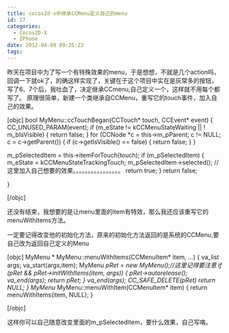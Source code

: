 ```yaml
---
title: cocos2d-x中继承CCMenu定义自己的menu
id: 27
categories:
  - Cocos2D-X
  - IPhone
date: 2012-04-09 09:25:23
tags:
---
```


昨天在项目中为了写一个有特殊效果的menu，于是想想，不就是几个action吗，回调一下就ok了，的确这样实现了，关键在于这个项目中实在是灰常多的按钮，写了6、7个后，我吐血了，决定继承CCmenu,自己定义一个，这样就不用每个都写了。
原理很简单，新建一个类继承自CCMenu，重写它的touch事件，加入自己的效果。

[objc]
 bool MyMenu::ccTouchBegan(CCTouch* touch, CCEvent* event)
 {
 CC_UNUSED_PARAM(event);
 if (m_eState != kCCMenuStateWaiting || ! m_bIsVisible)
 {
 return false;
 }
for (CCNode *c = this-&gt;m_pParent; c != NULL; c = c-&gt;getParent())
{
if (c-&gt;getIsVisible() == false)
{
return false;
}
}

m_pSelectedItem = this-&gt;itemForTouch(touch);
if (m_pSelectedItem)
{
m_eState = kCCMenuStateTrackingTouch;
m_pSelectedItem-&gt;selected();
//这里加入自己想要的效果。。。。。。。。。。。。。。。。
return true;
}
return false;

}

[/objc]

还没有结束，我想要的是让menu里面的item有特效，那么我还应该重写它的menuWithItems方法。

一定要记得改变他的初始化方法，原来的初始化方法返回的是系统的CCMenu,要自己改为返回自己定义的Menu

[objc]
 MyMenu * MyMenu::menuWithItems(CCMenuItem* item, ...)
 {
 va_list args;
 va_start(args,item);
 MyMenu *pRet = new MyMenu();//这里记得要注意
 if (pRet &amp;&amp; pRet-&gt;initWithItems(item, args))
 {
 pRet-&gt;autorelease();
 va_end(args);
 return pRet;
 }
 va_end(args);
 CC_SAFE_DELETE(pRet)
 return NULL;
 }
MyMenu* MyMenu::menuWithItem(CCMenuItem* item)
{
return menuWithItems(item, NULL);
}

[/objc]

这样你可以自己随意改变里面的m_pSelectedItem，要什么效果，自己写咯。